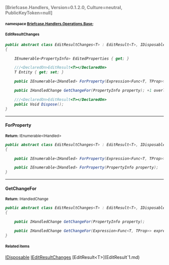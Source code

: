<h4 style='color: gray;margin:0; padding:0;'> [Briefcase.Handlers, Version=0.1.2.0, Culture=neutral, PublicKeyToken=null]</h4>

#### <small>namespace [Briefcase.Handlers.Operations.Base](../Namespace/Briefcase.Handlers.Operations.Base.md);</small>

#### <small>EditResultChanges<T></small>

<i>

```csharp
public abstract class EditResultChanges<T> : EditResult<T>, IDisposable, IEditResultChanges<T>
{

	IEnumerable<PropertyInfo> EditedProperties { get; }

	///<DeclaredOn>EditResult<T></DeclaredOn>
	T Entity { get; set; }

	public IEnumerable<IHandled> ForProperty(Expression<Func<T, TProp>> expression); +1 overloads

	public IHandledChange GetChangeFor(PropertyInfo property); +1 overloads

	///<DeclaredOn>EditResult<T></DeclaredOn>
	public Void Dispose(); 
}
```

</i>


---

#### ForProperty

<small><b>Return:</b> IEnumerable\<IHandled></small>

<i>

```csharp
public abstract class EditResultChanges<T> : EditResult<T>, IDisposable, IEditResultChanges<T>
{

	public IEnumerable<IHandled> ForProperty(Expression<Func<T, TProp>> expression);

	public IEnumerable<IHandled> ForProperty(PropertyInfo property);
}
```

</i>

---

#### GetChangeFor

<small><b>Return:</b> IHandledChange</small>

<i>

```csharp
public abstract class EditResultChanges<T> : EditResult<T>, IDisposable, IEditResultChanges<T>
{

	public IHandledChange GetChangeFor(PropertyInfo property);

	public IHandledChange GetChangeFor(Expression<Func<T, TProp>> expression);
}
```

</i>

#### <small>Related items</small>

[IDisposable](IDisposable.md)
[IEditResultChanges<T>](IEditResultChanges`1.md)
[EditResult<T>](EditResult`1.md)